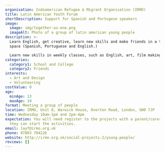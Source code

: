 ```yaml
---
organisation: Indoamerican Refugee & Migrant Organisation (IRMO)
title: Latin American Youth Forum
shortDescription: Support for Spanish and Portugese speakers
image:
  image: img/together-as-one.png
  imageAlt: Photo of a group of latin american young people
description: >-
  Learn English, get creative, learn new skills and make friends in a trilingual
  space (Spanish, Portuguese and English.)

  Learn new skills in weekly classes, such as English, art, film making, photography and event organisation. You can also access volunteering and employment opportunities and explore London on day trips and residentials. 
categories:
  category1: School and College
  category2: Friends
interests:
  - Art and Design
  - Volunteering
costValue: 0
age:
  minAge: 13
  maxAge: 19
format: Meeting a group of people
location: IRMO, Unit 8, Warwick House, Overton Road, London, SW9 7JP
time: Wednesday 10am-1pm and 2pm-4pm
expectation: You will need register to the projects with a parent/carer before
  they can start the activities.
email: layf@irmo.org.uk
phone: 07803 704226
website: http://irmo.org.uk/social-projects-2/young-people/
reviews: []
---
```

